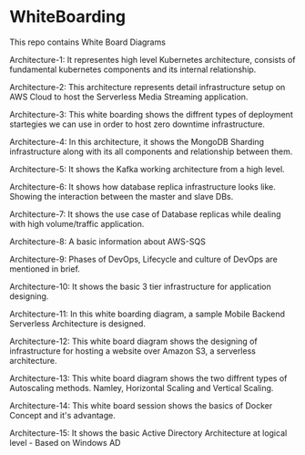 # WhiteBoarding
This repo contains White Board Diagrams

Architecture-1: It representes high level Kubernetes architecture, consists of fundamental kubernetes components and its internal relationship.

Architecture-2: This architecture represents detail infrastructure setup on AWS Cloud to host the Serverless Media Streaming application.

Architecture-3: This white boarding shows the diffrent types of deployment startegies we can use in order to host zero downtime infrastructure.

Architecture-4: In this architecture, it shows the MongoDB Sharding infrastructure along with its all components and relationship between them.

Architecture-5: It shows the Kafka working architecture from a high level.

Architecture-6: It shows how database replica infrastructure looks like. Showing the interaction between the master and slave DBs.

Architecture-7: It shows the use case of Database replicas while dealing with high volume/traffic application.

Architecture-8: A basic information about AWS-SQS

Architecture-9: Phases of DevOps, Lifecycle and culture of DevOps are mentioned in brief.

Architecture-10: It shows the basic 3 tier infrastructure for application designing.

Architecture-11: In this white boarding diagram, a sample Mobile Backend Serverless Architecture is designed.  

Architecture-12: This white board diagram shows the designing of infrastructure for hosting a website over Amazon S3, a serverless architecture.

Architecture-13: This white board diagram shows the two diffrent types of Autoscaling methods. Namley, Horizontal Scaling and Vertical Scaling.

Architecture-14: This white board session shows the basics of Docker Concept and it's advantage.

Architecture-15: It shows the basic Active Directory Architecture at logical level - Based on Windows AD
